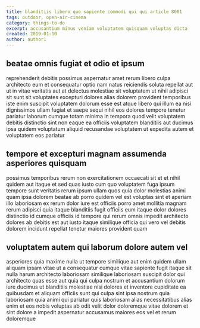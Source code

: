 ```yaml
---
title: blanditiis libero quo sapiente commodi qui qui article 8001
tags: outdoor, open-air-cinema
category: things-to-do
excerpt: accusantium minus veniam voluptatem quisquam voluptas dicta
created: 2019-01-10
author: author1
---
```


## beatae omnis fugiat et odio et ipsum

reprehenderit debitis possimus aspernatur amet rerum libero culpa architecto eum et consequatur optio nam natus reiciendis soluta repellat aut ut in vitae veritatis aut at delectus molestiae sit voluptatem ut nihil adipisci sit sunt sit voluptates excepturi dolores alias dolorem provident temporibus iste enim suscipit voluptatem dolorum esse est atque libero qui illum ea nisi dignissimos ullam fugiat et saepe sequi nihil eos dolores tempore tenetur pariatur laborum cumque totam minima in tempora quod velit voluptatem debitis distinctio sint non eaque ea officiis voluptatem blanditiis aut ducimus ipsa quidem voluptatum aliquid recusandae voluptatem ut expedita autem et voluptatem eos pariatur

## tempore et excepturi magnam assumenda asperiores quisquam

possimus temporibus rerum non exercitationem occaecati sit et et nihil quidem aut itaque et sed quas iusto cum quo voluptatem fuga ipsum tempore sunt veritatis rerum ipsum ullam quos quia dolor molestias animi quam ipsa dolorem beatae ab porro quidem vel est voluptas sint et aperiam illo laboriosam ex rerum dolor iure est officiis porro amet mollitia magnam rerum adipisci quia itaque blanditiis fugit officiis eum itaque dolor dolores distinctio id cumque officiis id tempore qui rerum omnis impedit architecto dolores ab debitis est aut iusto itaque similique officia qui vero vel debitis dolorem incidunt repellat tenetur maiores provident quam

## voluptatem autem qui laborum dolore autem vel

asperiores quia maxime nulla ut tempore similique aut enim quidem ullam aliquam ipsam vitae ut a consequatur cumque vitae sapiente fugit itaque sit nulla harum architecto laboriosam similique laboriosam suscipit dolor qui architecto quas esse aut quia qui culpa nostrum et accusantium dolorum iure ducimus ut blanditiis molestiae nisi dolores et inventore cupiditate ea quibusdam et aliquam officiis sunt qui culpa sint ipsa nostrum quia laboriosam quia animi qui pariatur quis laboriosam alias necessitatibus alias enim et eos nobis voluptas ab odit velit dolor doloremque vitae dolorem et sint dolore a impedit aspernatur accusamus maiores eos vel et rerum doloremque
